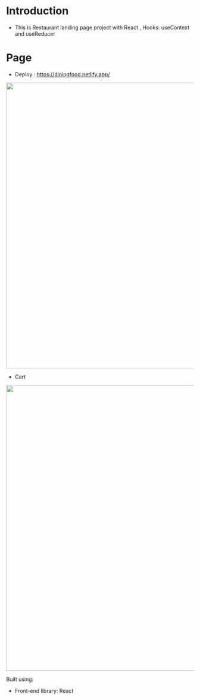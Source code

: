 # Introduction

- This is Restaurant landing page project with React , Hooks: useContext and useReducer

# Page

- Deploy : https://diningfood.netlify.app/

<img width="768" alt="" src="https://ik.imagekit.io/120499/food.PNG?ik-sdk-version=javascript-1.4.3&updatedAt=1678028804146">

- Cart

<img width="768" alt="" src="https://ik.imagekit.io/120499/food_cart.PNG?ik-sdk-version=javascript-1.4.3&updatedAt=1678029745842">

Built using:

- Front-end library: React
